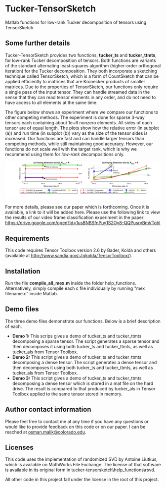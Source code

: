 # Tucker-TensorSketch
Matlab functions for low-rank Tucker decomposition of tensors using TensorSketch.

## Some further details
Tucker-TensorSketch provides two functions, **tucker_ts** and **tucker_ttmts**, for low-rank Tucker decomposition of tensors. Both functions are variants of the standard alternating least-squares algorithm (higher-order orthogonal iteration) for the Tucker decomposition. They both incorporate a sketching technique called TensorSketch, which is a form of CountSketch that can be applied efficiently to matrices that are Kronecker products of smaller matrices. Due to the properties of TensorSketch, our functions only require a single pass of the input tensor. They can handle streamed data in the sense that they can read tensor elements in any order, and do not need to have access to all elements at the same time.

The figure below shows an experiment where we compare our functions to other competing methods. The experiment is done for sparse 3-way tensors each containing about 1e+6 nonzero elements. All sides of each tensor are of equal length. The plots show how the relative error (in subplot (a)) and run time (in subplot (b)) vary as the size of the tensor sides is increased. Our functions are fast and can handle larger tensors than competing methods, while still maintaining good accuracy. However, our functions do not scale well with the target rank, which is why we recommend using them for *low-rank* decompositions only.

![Experiment results](Experiment2Fig1.png)

For more details, please see our paper which is forthcoming. Once it is available, a link to it will be added here. Please use the following link to view the results of our video frame classification experiment in the paper: https://drive.google.com/open?id=1usBNBSfnPuy1S2Oy8-QQPusrvBmVTohl

## Requirements
This code requires Tensor Toolbox version 2.6 by Bader, Kolda and others (available at http://www.sandia.gov/~tgkolda/TensorToolbox/).

## Installation
Run the file **compile_all_mex.m** inside the folder help_functions. Alternatively, simply compile each c file individually by running "mex filename.c" inside Matlab.

## Demo files
The three demo files demonstrate our functions. Below is a brief description of each.
* **Demo 1:** This scrips gives a demo of tucker_ts and tucker_ttmts decomposing a sparse tensor. The script generates a sparse tensor and then decomposes it using both tucker_ts and tucker_ttmts, as well as tucker_als from Tensor Toolbox.
* **Demo 2:** This script gives a demo of tucker_ts and tucker_ttmts decomposing a dense tensor. The script generates a dense tensor and then decomposes it using both tucker_ts and tucker_ttmts, as well as tucker_als from Tensor Toolbox.
* **Demo 3:** This script gives a demo of tucker_ts and tucker_ttmts decomposing a dense tensor which is stored in a mat file on the hard drive. The result is compared to that produced by tucker_als in Tensor Toolbox applied to the same tensor stored in memory.

## Author contact information
Please feel free to contact me at any time if you have any questions or would like to provide feedback on this code or on our paper. I can be reached at osman.malik@colorado.edu.

## Licenses
This code uses the implementation of randomized SVD by Antoine Liutkus, which is available on MathWorks File Exchange. The license of that software is available in its original form in tucker-tensorsketch\help_functions\rsvd.

All other code in this project fall under the license in the root of this project.